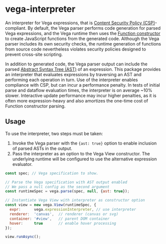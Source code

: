 # vega-interpreter

An interpreter for Vega expressions, that is [Content Security Policy (CSP)](https://developer.mozilla.org/en-US/docs/Web/HTTP/CSP)-compliant. By default, the Vega parser performs code generation for parsed Vega expressions, and the Vega runtime then uses the [Function constructor](https://developer.mozilla.org/en-US/docs/Web/JavaScript/Reference/Global_Objects/Function/Function) to create JavaScript functions from the generated code. Although the Vega parser includes its own security checks, the runtime generation of functions from source code nevertheless violates security policies designed to prevent cross-site scripting.

In addition to generated code, the Vega parser output can include the parsed [Abstract Syntax Tree (AST)](https://en.wikipedia.org/wiki/Abstract_syntax_tree) of an expression. This package provides an interpreter that evaluates expressions by traversing an AST and performing each operation in turn. Use of the interpreter enables compliance with CSP, but can incur a performance penalty. In tests of initial parse and dataflow evaluation times, the interpreter is on average ~10% slower. Interactive update performance may incur higher penalties, as it is often more expression-heavy and also amortizes the one-time cost of Function constructor parsing.

## Usage

To use the interpreter, two steps must be taken:

1. Invoke the Vega parser with the `{ast: true}` option to enable inclusion of parsed ASTs in the output.
2. Pass the interpreter as an option to the Vega View constructor. The underlying runtime will be configured to use the alternative expression evaluator.

```js
const spec; // Vega specification to show.

// Parse the Vega specification with AST output enabled
// We pass a null config as the second argument
const runtimeSpec = vega.parse(spec, null, {ast: true});

// Instantiate Vega View with interpreter as constructor option
const view = new vega.View(runtimeSpec, {
  expr:      vega.expressionInterpreter, // use interpreter
  renderer:  'canvas',  // renderer (canvas or svg)
  container: '#view',   // parent DOM container
  hover:     true       // enable hover processing
});

view.runAsync();
```
